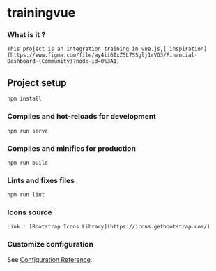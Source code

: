 # trainingvue

### What is it ?
```
This project is an integration training in vue.js,[ inspiration](https://www.figma.com/file/ay4ii6IxZ5L7SSglj1rVG3/Financial-Dashboard-(Community)?node-id=0%3A1)
```

## Project setup
```
npm install
```

### Compiles and hot-reloads for development
```
npm run serve
```

### Compiles and minifies for production
```
npm run build
```

### Lints and fixes files
```
npm run lint
```

### Icons source
```
Link : [Bootstrap Icons Library](https://icons.getbootstrap.com/)
```

### Customize configuration
See [Configuration Reference](https://cli.vuejs.org/config/).
